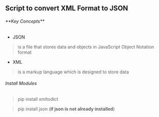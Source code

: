 ## Script to convert XML Format  to JSON 

<h6> **Key Concepts**</h6>

* JSON
>  is a file that stores data  and objects in JavaScript Object Notation format

* XML

> is a markup language which is designed to store data

<h6> Install Modules</h6>

> pip install xmltodict

> pip install json (**if json is not already installed**)
